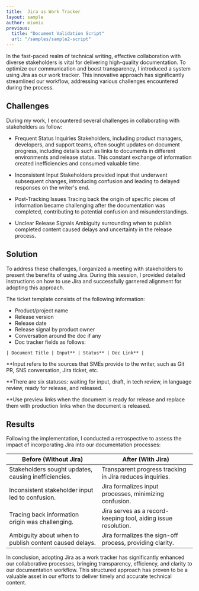 ```yaml
---
title:  Jira as Work Tracker
layout: sample
author: miumiu
previous:
  title: "Document Validation Script"
  url: "/samples/sample2-script"
---
```


In the fast-paced realm of technical writing, effective collaboration with diverse stakeholders is vital for delivering high-quality documentation. To optimize our communication and boost transparency, I introduced a system using Jira as our work tracker. This innovative approach has significantly streamlined our workflow, addressing various challenges encountered during the process.

## Challenges

During my work, I encountered several challenges in collaborating with stakeholders as follow:

- Frequent Status Inquiries
   Stakeholders, including product managers, developers, and support teams, often sought updates on document progress, including details such as links to documents in different environments and release status. This constant exchange of information created inefficiencies and consumed valuable time.

- Inconsistent Input
   Stakeholders provided input that underwent subsequent changes, introducing confusion and leading to delayed responses on the writer's end.

- Post-Tracking Issues
   Tracing back the origin of specific pieces of information became challenging after the documentation was completed, contributing to potential confusion and misunderstandings.

- Unclear Release Signals
   Ambiguity surrounding when to publish completed content caused delays and uncertainty in the release process.


## Solution

To address these challenges, I organized a meeting with stakeholders to present the benefits of using Jira. During this session, I provided detailed instructions on how to use Jira and successfully garnered alignment for adopting this approach.

The ticket template consists of the following information:

- Product/project name
- Release version
- Release date
- Release signal by product owner
- Conversation around the doc if any
- Doc tracker fields as follows:

```
| Document Title | Input** | Status** | Doc Link** |  
```

**Input refers to the sources that SMEs provide to the writer, such as Git PR, SNS conversation, Jira ticket, etc.

**There are six statuses: waiting for input, draft, in tech review, in language review, ready for release, and released.

**Use preview links when the document is ready for release and replace them with production links when the document is released.


## Results

Following the implementation, I conducted a retrospective to assess the impact of incorporating Jira into our documentation processes:

| Before (Without Jira)                                         | After (With Jira)                                            |
| -------------------------------------------------------------- | ------------------------------------------------------------- |
| Stakeholders sought updates, causing inefficiencies.           | Transparent progress tracking in Jira reduces inquiries.      |
| Inconsistent stakeholder input led to confusion.               | Jira formalizes input processes, minimizing confusion.        |
| Tracing back information origin was challenging.               | Jira serves as a record-keeping tool, aiding issue resolution. |
| Ambiguity about when to publish content caused delays.         | Jira formalizes the sign-off process, providing clarity.       |


In conclusion, adopting Jira as a work tracker has significantly enhanced our collaborative processes, bringing transparency, efficiency, and clarity to our documentation workflow. This structured approach has proven to be a valuable asset in our efforts to deliver timely and accurate technical content.